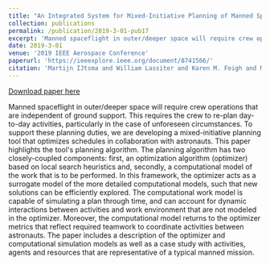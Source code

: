 ```yaml
---
title: "An Integrated System for Mixed-Initiative Planning of Manned Spaceflight Operations"
collection: publications
permalink: /publication/2019-3-01-pub17
excerpt: 'Manned spaceflight in outer/deeper space will require crew operations that are independent of ground support. This requires the crew to re-plan day-to-day activities, particularly in the case of unforeseen circumstances. To support these planning duties, we are developing a mixed-initiative planning tool that optimizes schedules in collaboration with astronauts. This paper highlights the tool&apos;s planning algorithm. The planning algorithm has two closely-coupled components: first, an optimization algorithm (optimizer) based on local search heuristics and, secondly, a computational model of the work that is to be performed. In this framework, the optimizer acts as a surrogate model of the more detailed computational models, such that new solutions can be efficiently explored. The computational work model is capable of simulating a plan through time, and can account for dynamic interactions between activities and work environment that are not modeled in the optimizer. Moreover, the computational model returns to the optimizer metrics that reflect required teamwork to coordinate activities between astronauts. The paper includes a description of the optimizer and computational simulation models as well as a case study with activities, agents and resources that are representative of a typical manned mission.'
date: 2019-3-01
venue: '2019 IEEE Aerospace Conference'
paperurl: 'https://ieeexplore.ieee.org/document/8741566/'
citation: 'Martijn IJtsma and William Lassiter and Karen M. Feigh and Martin Savelsbergh and Amy R. Pritchett (2019). An Integrated System for Mixed-Initiative Planning of Manned Spaceflight Operations. In 2019 IEEE Aerospace Conference'
---
```


<a href='https://ieeexplore.ieee.org/document/8741566/'>Download paper here</a>

Manned spaceflight in outer/deeper space will require crew operations that are independent of ground support. This requires the crew to re-plan day-to-day activities, particularly in the case of unforeseen circumstances. To support these planning duties, we are developing a mixed-initiative planning tool that optimizes schedules in collaboration with astronauts. This paper highlights the tool&apos;s planning algorithm. The planning algorithm has two closely-coupled components: first, an optimization algorithm (optimizer) based on local search heuristics and, secondly, a computational model of the work that is to be performed. In this framework, the optimizer acts as a surrogate model of the more detailed computational models, such that new solutions can be efficiently explored. The computational work model is capable of simulating a plan through time, and can account for dynamic interactions between activities and work environment that are not modeled in the optimizer. Moreover, the computational model returns to the optimizer metrics that reflect required teamwork to coordinate activities between astronauts. The paper includes a description of the optimizer and computational simulation models as well as a case study with activities, agents and resources that are representative of a typical manned mission.
